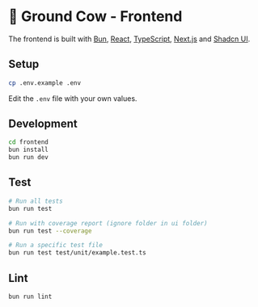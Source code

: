 # 🐄 Ground Cow - Frontend

The frontend is built with [Bun](https://bun.sh/), [React](https://reactjs.org/), [TypeScript](https://www.typescriptlang.org/), [Next.js](https://nextjs.org/) and [Shadcn UI](https://ui.shadcn.com/).

## Setup

```bash
cp .env.example .env
```

Edit the `.env` file with your own values.

## Development

```bash
cd frontend
bun install
bun run dev
```

## Test

```bash
# Run all tests
bun run test

# Run with coverage report (ignore folder in ui folder)
bun run test --coverage

# Run a specific test file
bun run test test/unit/example.test.ts
```

## Lint

```bash
bun run lint
```
